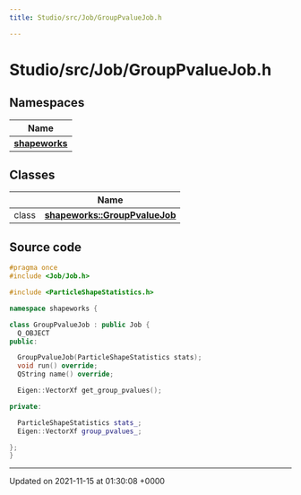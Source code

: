 ```yaml
---
title: Studio/src/Job/GroupPvalueJob.h

---
```


# Studio/src/Job/GroupPvalueJob.h



## Namespaces

| Name           |
| -------------- |
| **[shapeworks](../Namespaces/namespaceshapeworks.md)**  |

## Classes

|                | Name           |
| -------------- | -------------- |
| class | **[shapeworks::GroupPvalueJob](../Classes/classshapeworks_1_1GroupPvalueJob.md)**  |




## Source code

```cpp
#pragma once
#include <Job/Job.h>

#include <ParticleShapeStatistics.h>

namespace shapeworks {

class GroupPvalueJob : public Job {
  Q_OBJECT
public:

  GroupPvalueJob(ParticleShapeStatistics stats);
  void run() override;
  QString name() override;

  Eigen::VectorXf get_group_pvalues();

private:

  ParticleShapeStatistics stats_;
  Eigen::VectorXf group_pvalues_;

};
}
```


-------------------------------

Updated on 2021-11-15 at 01:30:08 +0000
